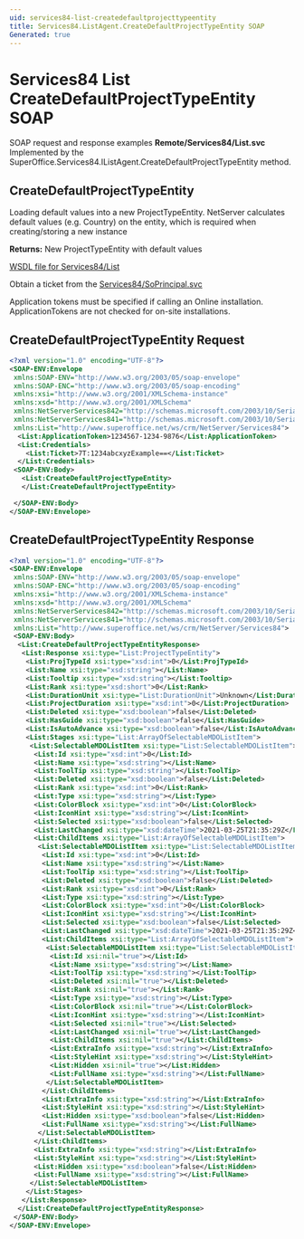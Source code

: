```yaml
---
uid: services84-list-createdefaultprojecttypeentity
title: Services84.ListAgent.CreateDefaultProjectTypeEntity SOAP
Generated: true
---
```


# Services84 List CreateDefaultProjectTypeEntity SOAP

SOAP request and response examples **Remote/Services84/List.svc**
Implemented by the <see cref="M:SuperOffice.Services84.IListAgent.CreateDefaultProjectTypeEntity">SuperOffice.Services84.IListAgent.CreateDefaultProjectTypeEntity</see> method.

## CreateDefaultProjectTypeEntity

Loading default values into a new ProjectTypeEntity.
NetServer calculates default values (e.g. Country) on the entity, which is required when creating/storing a new instance


**Returns:** New ProjectTypeEntity with default values


[WSDL file for Services84/List](../Services84-List.md)

Obtain a ticket from the [Services84/SoPrincipal.svc](../SoPrincipal/index.md)

Application tokens must be specified if calling an Online installation. ApplicationTokens are not checked for on-site installations.

## CreateDefaultProjectTypeEntity Request

```xml
<?xml version="1.0" encoding="UTF-8"?>
<SOAP-ENV:Envelope
 xmlns:SOAP-ENV="http://www.w3.org/2003/05/soap-envelope"
 xmlns:SOAP-ENC="http://www.w3.org/2003/05/soap-encoding"
 xmlns:xsi="http://www.w3.org/2001/XMLSchema-instance"
 xmlns:xsd="http://www.w3.org/2001/XMLSchema"
 xmlns:NetServerServices842="http://schemas.microsoft.com/2003/10/Serialization/Arrays"
 xmlns:NetServerServices841="http://schemas.microsoft.com/2003/10/Serialization/"
 xmlns:List="http://www.superoffice.net/ws/crm/NetServer/Services84">
  <List:ApplicationToken>1234567-1234-9876</List:ApplicationToken>
  <List:Credentials>
    <List:Ticket>7T:1234abcxyzExample==</List:Ticket>
  </List:Credentials>
 <SOAP-ENV:Body>
   <List:CreateDefaultProjectTypeEntity>
   </List:CreateDefaultProjectTypeEntity>

 </SOAP-ENV:Body>
</SOAP-ENV:Envelope>

```


## CreateDefaultProjectTypeEntity Response

```xml
<?xml version="1.0" encoding="UTF-8"?>
<SOAP-ENV:Envelope
 xmlns:SOAP-ENV="http://www.w3.org/2003/05/soap-envelope"
 xmlns:SOAP-ENC="http://www.w3.org/2003/05/soap-encoding"
 xmlns:xsi="http://www.w3.org/2001/XMLSchema-instance"
 xmlns:xsd="http://www.w3.org/2001/XMLSchema"
 xmlns:NetServerServices842="http://schemas.microsoft.com/2003/10/Serialization/Arrays"
 xmlns:NetServerServices841="http://schemas.microsoft.com/2003/10/Serialization/"
 xmlns:List="http://www.superoffice.net/ws/crm/NetServer/Services84">
 <SOAP-ENV:Body>
  <List:CreateDefaultProjectTypeEntityResponse>
   <List:Response xsi:type="List:ProjectTypeEntity">
    <List:ProjTypeId xsi:type="xsd:int">0</List:ProjTypeId>
    <List:Name xsi:type="xsd:string"></List:Name>
    <List:Tooltip xsi:type="xsd:string"></List:Tooltip>
    <List:Rank xsi:type="xsd:short">0</List:Rank>
    <List:DurationUnit xsi:type="List:DurationUnit">Unknown</List:DurationUnit>
    <List:ProjectDuration xsi:type="xsd:int">0</List:ProjectDuration>
    <List:Deleted xsi:type="xsd:boolean">false</List:Deleted>
    <List:HasGuide xsi:type="xsd:boolean">false</List:HasGuide>
    <List:IsAutoAdvance xsi:type="xsd:boolean">false</List:IsAutoAdvance>
    <List:Stages xsi:type="List:ArrayOfSelectableMDOListItem">
     <List:SelectableMDOListItem xsi:type="List:SelectableMDOListItem">
      <List:Id xsi:type="xsd:int">0</List:Id>
      <List:Name xsi:type="xsd:string"></List:Name>
      <List:ToolTip xsi:type="xsd:string"></List:ToolTip>
      <List:Deleted xsi:type="xsd:boolean">false</List:Deleted>
      <List:Rank xsi:type="xsd:int">0</List:Rank>
      <List:Type xsi:type="xsd:string"></List:Type>
      <List:ColorBlock xsi:type="xsd:int">0</List:ColorBlock>
      <List:IconHint xsi:type="xsd:string"></List:IconHint>
      <List:Selected xsi:type="xsd:boolean">false</List:Selected>
      <List:LastChanged xsi:type="xsd:dateTime">2021-03-25T21:35:29Z</List:LastChanged>
      <List:ChildItems xsi:type="List:ArrayOfSelectableMDOListItem">
       <List:SelectableMDOListItem xsi:type="List:SelectableMDOListItem">
        <List:Id xsi:type="xsd:int">0</List:Id>
        <List:Name xsi:type="xsd:string"></List:Name>
        <List:ToolTip xsi:type="xsd:string"></List:ToolTip>
        <List:Deleted xsi:type="xsd:boolean">false</List:Deleted>
        <List:Rank xsi:type="xsd:int">0</List:Rank>
        <List:Type xsi:type="xsd:string"></List:Type>
        <List:ColorBlock xsi:type="xsd:int">0</List:ColorBlock>
        <List:IconHint xsi:type="xsd:string"></List:IconHint>
        <List:Selected xsi:type="xsd:boolean">false</List:Selected>
        <List:LastChanged xsi:type="xsd:dateTime">2021-03-25T21:35:29Z</List:LastChanged>
        <List:ChildItems xsi:type="List:ArrayOfSelectableMDOListItem">
         <List:SelectableMDOListItem xsi:type="List:SelectableMDOListItem">
          <List:Id xsi:nil="true"></List:Id>
          <List:Name xsi:type="xsd:string"></List:Name>
          <List:ToolTip xsi:type="xsd:string"></List:ToolTip>
          <List:Deleted xsi:nil="true"></List:Deleted>
          <List:Rank xsi:nil="true"></List:Rank>
          <List:Type xsi:type="xsd:string"></List:Type>
          <List:ColorBlock xsi:nil="true"></List:ColorBlock>
          <List:IconHint xsi:type="xsd:string"></List:IconHint>
          <List:Selected xsi:nil="true"></List:Selected>
          <List:LastChanged xsi:nil="true"></List:LastChanged>
          <List:ChildItems xsi:nil="true"></List:ChildItems>
          <List:ExtraInfo xsi:type="xsd:string"></List:ExtraInfo>
          <List:StyleHint xsi:type="xsd:string"></List:StyleHint>
          <List:Hidden xsi:nil="true"></List:Hidden>
          <List:FullName xsi:type="xsd:string"></List:FullName>
         </List:SelectableMDOListItem>
        </List:ChildItems>
        <List:ExtraInfo xsi:type="xsd:string"></List:ExtraInfo>
        <List:StyleHint xsi:type="xsd:string"></List:StyleHint>
        <List:Hidden xsi:type="xsd:boolean">false</List:Hidden>
        <List:FullName xsi:type="xsd:string"></List:FullName>
       </List:SelectableMDOListItem>
      </List:ChildItems>
      <List:ExtraInfo xsi:type="xsd:string"></List:ExtraInfo>
      <List:StyleHint xsi:type="xsd:string"></List:StyleHint>
      <List:Hidden xsi:type="xsd:boolean">false</List:Hidden>
      <List:FullName xsi:type="xsd:string"></List:FullName>
     </List:SelectableMDOListItem>
    </List:Stages>
   </List:Response>
  </List:CreateDefaultProjectTypeEntityResponse>
 </SOAP-ENV:Body>
</SOAP-ENV:Envelope>

```

